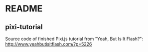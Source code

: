 # README #

## pixi-tutorial ##

Source code of finished Pixi.js tutorial from "Yeah, But Is It Flash?": http://www.yeahbutisitflash.com/?p=5226
